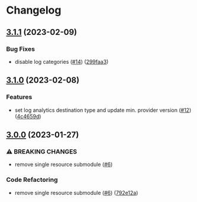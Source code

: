 # Changelog

## [3.1.1](https://github.com/equinor/terraform-azurerm-databricks/compare/v3.1.0...v3.1.1) (2023-02-09)


### Bug Fixes

* disable log categories ([#14](https://github.com/equinor/terraform-azurerm-databricks/issues/14)) ([299faa3](https://github.com/equinor/terraform-azurerm-databricks/commit/299faa3d1d1d434ac9df4a1557e7e76d3b31aab5))

## [3.1.0](https://github.com/equinor/terraform-azurerm-databricks/compare/v3.0.0...v3.1.0) (2023-02-08)


### Features

* set log analytics destination type and update min. provider version ([#12](https://github.com/equinor/terraform-azurerm-databricks/issues/12)) ([4c4659d](https://github.com/equinor/terraform-azurerm-databricks/commit/4c4659d5cffed76da2cdd2817df9724327966f12))

## [3.0.0](https://github.com/equinor/terraform-azurerm-databricks/compare/v2.0.0...v3.0.0) (2023-01-27)


### ⚠ BREAKING CHANGES

* remove single resource submodule ([#6](https://github.com/equinor/terraform-azurerm-databricks/issues/6))

### Code Refactoring

* remove single resource submodule ([#6](https://github.com/equinor/terraform-azurerm-databricks/issues/6)) ([792e12a](https://github.com/equinor/terraform-azurerm-databricks/commit/792e12a84ed4c95435ebf66229343f7554ba4cb2))
